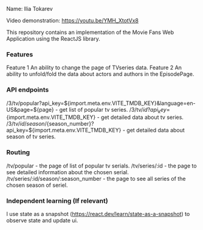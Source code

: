 Name: Ilia Tokarev </b>

Video demonstration:  https://youtu.be/YMH_XtotVx8 </b>

This repository contains an implementation of the Movie Fans Web Application using the ReactJS library. </b>

### Features </b>
Feature 1 </b>
An ability to change the page of TVseries data. </b>
Feature 2 </b>
An ability to unfold/fold the data about actors and authors in the EpisodePage. </b>

### API endpoints </b>

/3/tv/popular?api_key=${import.meta.env.VITE_TMDB_KEY}&language=en-US&page=${page} - get list of popular tv series. </b>
/3/tv/${id}?api_key=${import.meta.env.VITE_TMDB_KEY} - get detailed data about tv series. </b>
/3/tv/${id}/season/${season_number}?api_key=${import.meta.env.VITE_TMDB_KEY} - get detailed data about season of tv series. </b>

### Routing </b>

/tv/popular - the page of list of popular tv serials. </b>
/tv/series/:id - the page to see detailed information about the chosen serial. </b>
/tv/series/:id/season/:season_number - the page to see all series of the chosen season of seriel. </b>

### Independent learning (If relevant) </b>

I use state as a snapshot (https://react.dev/learn/state-as-a-snapshot) to observe state and update ui. </b>
